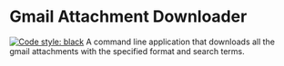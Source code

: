 # Gmail Attachment Downloader
[![Code style: black](https://img.shields.io/badge/code%20style-black-000000.svg)](https://github.com/psf/black)
A command line application that downloads all the gmail attachments with the specified format and search terms.